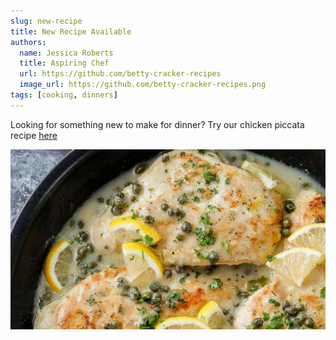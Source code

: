 ```yaml
---
slug: new-recipe
title: New Recipe Available
authors:
  name: Jessica Roberts
  title: Aspiring Chef
  url: https://github.com/betty-cracker-recipes
  image_url: https://github.com/betty-cracker-recipes.png
tags: [cooking, dinners]
---
```


Looking for something new to make for dinner? Try our chicken piccata recipe [here](https://betty-cracker-recipes.github.io/BC-Recipes/docs/dinner-bar/chicken-piccata/)

<!-- will need to update above link once deployed & change image -->

![Chicken Piccata](./Picture2.png)

